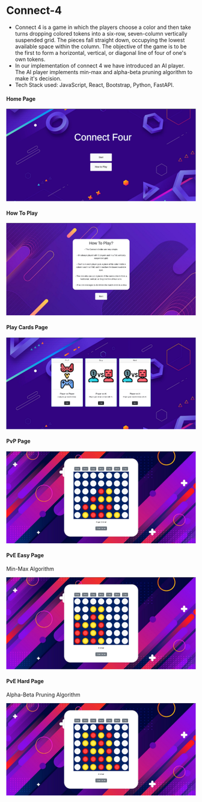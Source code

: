 # Connect-4
<ul>
<li>Connect 4 is a game in which the players choose a color and then take turns dropping colored tokens into a six-row, seven-column vertically suspended grid. The pieces fall straight down, occupying the lowest available space within the column. The objective of the game is to be the first to form a horizontal, vertical, or diagonal line of four of one's own tokens.</li>

<li>In our implementation of connect 4 we have introduced an AI player. The AI player implements min-max and alpha-beta pruning algorithm to make it's decision.</li>
<li>Tech Stack used: JavaScript, React, Bootstrap, Python, FastAPI.</li>
</ul>
<h4>Home Page</h4>
<img src="https://github.com/Rinzler8x/Connect-4/blob/master/README props/connect4_homepage.png" >
<br>

<h4>How To Play</h4>
<img src="https://github.com/Rinzler8x/Connect-4/blob/master/README props/connect4_howtoplay.png" >
<br>

<h4>Play Cards Page</h4>
<img src="https://github.com/Rinzler8x/Connect-4/blob/master/README props/connect4_playcardspage.png" >
<br>

<h4>PvP Page</h4>
<img src="https://github.com/Rinzler8x/Connect-4/blob/master/README props/connect4_pvppage.png" >
<br>

<h4>PvE Easy Page</h4>
<p>Min-Max Algorithm</p>
<img src="https://github.com/Rinzler8x/Connect-4/blob/master/README props/connect4_pveeasypage.png" >
<br>

<h4>PvE Hard Page</h4>
<p>Alpha-Beta Pruning Algorithm</p>
<img src="https://github.com/Rinzler8x/Connect-4/blob/master/README props/connect4_pvehardpage.png" >
<br>


